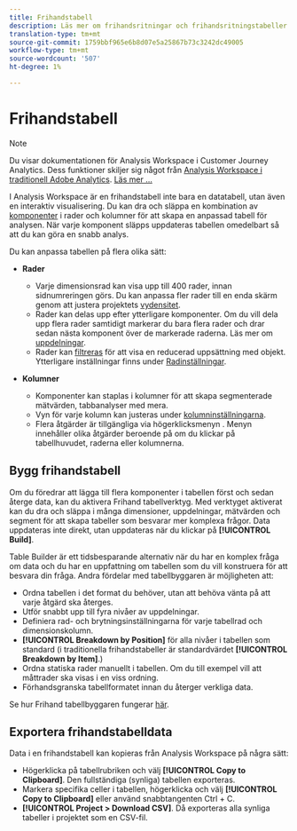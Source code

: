 ```yaml
---
title: Frihandstabell
description: Läs mer om frihandsritningar och frihandsritningstabeller
translation-type: tm+mt
source-git-commit: 1759bbf965e6b8d07e5a25867b73c3242dc49005
workflow-type: tm+mt
source-wordcount: '507'
ht-degree: 1%

---
```



# Frihandstabell

>[!NOTE]
>
>Du visar dokumentationen för Analysis Workspace i Customer Journey Analytics. Dess funktioner skiljer sig något från [Analysis Workspace i traditionell Adobe Analytics](https://docs.adobe.com/content/help/en/analytics/analyze/analysis-workspace/home.html). [Läs mer …](/help/getting-started/cja-aa.md)

I Analysis Workspace är en frihandstabell inte bara en datatabell, utan även en interaktiv visualisering. Du kan dra och släppa en kombination av [komponenter](/help/components/overview.md) i rader och kolumner för att skapa en anpassad tabell för analysen. När varje komponent släpps uppdateras tabellen omedelbart så att du kan göra en snabb analys.

Du kan anpassa tabellen på flera olika sätt:

* **Rader**
   * Varje dimensionsrad kan visa upp till 400 rader, innan sidnumreringen görs. Du kan anpassa fler rader till en enda skärm genom att justera projektets [vydensitet](/help/analysis-workspace/build-workspace-project/view-density.md).
   * Rader kan delas upp efter ytterligare komponenter. Om du vill dela upp flera rader samtidigt markerar du bara flera rader och drar sedan nästa komponent över de markerade raderna. Läs mer om [uppdelningar](/help/components/dimensions/t-breakdown-fa.md).
   * Rader kan [filtreras](/help/analysis-workspace/visualizations/freeform-table/pagination-filtering-sorting.md) för att visa en reducerad uppsättning med objekt. Ytterligare inställningar finns under [Radinställningar](/help/analysis-workspace/visualizations/freeform-table/column-row-settings/table-settings.md).

* **Kolumner**
   * Komponenter kan staplas i kolumner för att skapa segmenterade mätvärden, tabbanalyser med mera.
   * Vyn för varje kolumn kan justeras under [kolumninställningarna](/help/analysis-workspace/visualizations/freeform-table/column-row-settings/column-settings.md).
   * Flera åtgärder är tillgängliga via högerklicksmenyn [](https://docs.adobe.com/content/help/en/analytics-learn/tutorials/analysis-workspace/building-freeform-tables/using-the-right-click-menu.html). Menyn innehåller olika åtgärder beroende på om du klickar på tabellhuvudet, raderna eller kolumnerna.

## Bygg frihandstabell

Om du föredrar att lägga till flera komponenter i tabellen först och sedan återge data, kan du aktivera Frihand tabellverktyg. Med verktyget aktiverat kan du dra och släppa i många dimensioner, uppdelningar, mätvärden och segment för att skapa tabeller som besvarar mer komplexa frågor. Data uppdateras inte direkt, utan uppdateras när du klickar på **[!UICONTROL Build]**.

Table Builder är ett tidsbesparande alternativ när du har en komplex fråga om data och du har en uppfattning om tabellen som du vill konstruera för att besvara din fråga. Andra fördelar med tabellbyggaren är möjligheten att:

* Ordna tabellen i det format du behöver, utan att behöva vänta på att varje åtgärd ska återges.
* Utför snabbt upp till fyra nivåer av uppdelningar.
* Definiera rad- och brytningsinställningarna för varje tabellrad och dimensionskolumn.
* **[!UICONTROL Breakdown by Position]** för alla nivåer i tabellen som standard (i traditionella frihandstabeller är standardvärdet  **[!UICONTROL Breakdown by Item]**.)
* Ordna statiska rader manuellt i tabellen. Om du till exempel vill att måttrader ska visas i en viss ordning.
* Förhandsgranska tabellformatet innan du återger verkliga data.

Se hur Frihand tabellbyggaren fungerar [här](https://youtu.be/GUMWiJAmMGI).

## Exportera frihandstabelldata

Data i en frihandstabell kan kopieras från Analysis Workspace på några sätt:

* Högerklicka på tabellrubriken och välj **[!UICONTROL Copy to Clipboard]**. Den fullständiga (synliga) tabellen exporteras.
* Markera specifika celler i tabellen, högerklicka och välj **[!UICONTROL Copy to Clipboard]** eller använd snabbtangenten Ctrl + C.
* **[!UICONTROL Project > Download CSV]**. Då exporteras alla synliga tabeller i projektet som en CSV-fil.
